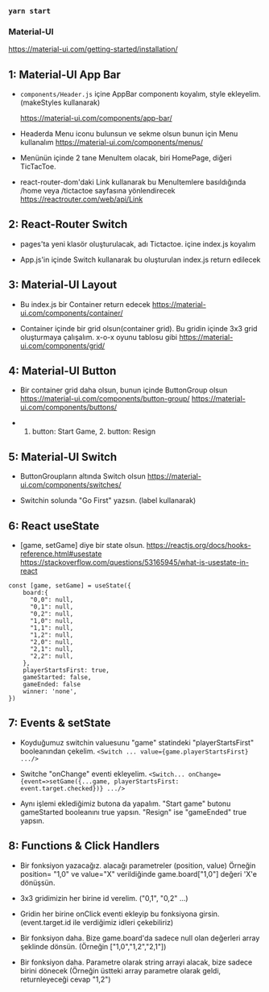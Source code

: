 ### `yarn start`


### Material-UI

https://material-ui.com/getting-started/installation/


## 1: Material-UI App Bar


- `components/Header.js` içine AppBar componentı koyalım, style ekleyelim. (makeStyles kullanarak)
    
    https://material-ui.com/components/app-bar/

- Headerda Menu iconu bulunsun ve sekme olsun bunun için Menu kullanalım
    https://material-ui.com/components/menus/ 

- Menünün içinde 2 tane MenuItem olacak, biri HomePage, diğeri TicTacToe. 

- react-router-dom'daki Link kullanarak bu MenuItemlere basıldığında /home veya /tictactoe sayfasına yönlendirecek
    https://reactrouter.com/web/api/Link

## 2: React-Router Switch

- pages'ta yeni klasör oluşturulacak, adı Tictactoe. içine index.js koyalım

- App.js'in içinde Switch kullanarak bu oluşturulan index.js return edilecek

## 3: Material-UI Layout

- Bu index.js bir Container return edecek 
    https://material-ui.com/components/container/

- Container içinde bir grid olsun(container grid). Bu gridin içinde 3x3 grid oluşturmaya çalışalım. x-o-x oyunu tablosu gibi 
    https://material-ui.com/components/grid/

## 4: Material-UI Button

- Bir container grid daha olsun, bunun içinde ButtonGroup olsun
    https://material-ui.com/components/button-group/
    https://material-ui.com/components/buttons/

- 1. button: Start Game, 2. button: Resign

## 5: Material-UI Switch

- ButtonGroupların altında Switch olsun
    https://material-ui.com/components/switches/

- Switchin solunda "Go First" yazsın. (label kullanarak)

## 6: React useState

- [game, setGame] diye bir state olsun.
    https://reactjs.org/docs/hooks-reference.html#usestate
    https://stackoverflow.com/questions/53165945/what-is-usestate-in-react
```    
const [game, setGame] = useState({
    board:{
      "0,0": null,
      "0,1": null,
      "0,2": null,
      "1,0": null,
      "1,1": null,
      "1,2": null,
      "2,0": null,
      "2,1": null,
      "2,2": null,
    },
    playerStartsFirst: true,
    gameStarted: false,
    gameEnded: false
    winner: 'none',
})
```

## 7: Events & setState

- Koyduğumuz switchin valuesunu "game" statindeki "playerStartsFirst" booleanından çekelim. `<Switch ... value={game.playerStartsFirst} .../>`

- Switche "onChange" eventi ekleyelim. `<Switch... onChange={event=>setGame({...game, playerStartsFirst: event.target.checked})} .../>`

- Aynı işlemi eklediğimiz butona da yapalım. "Start game" butonu gameStarted booleanını true yapsın. "Resign" ise "gameEnded" true yapsın.

## 8: Functions & Click Handlers

- Bir fonksiyon yazacağız. alacağı parametreler (position, value) 
    Örneğin position= "1,0" ve value="X" verildiğinde game.board["1,0"] değeri 'X'e dönüşsün.

- 3x3 gridimizin her birine id verelim. ("0,1", "0,2" ...)

- Gridin her birine onClick eventi ekleyip bu fonksiyona girsin. (event.target.id ile verdiğimiz idleri çekebiliriz)

- Bir fonksiyon daha. Bize game.board'da sadece null olan değerleri array şeklinde dönsün. (Örneğin ["1,0","1,2","2,1"])

- Bir fonksiyon daha. Parametre olarak string arrayi alacak, bize sadece birini dönecek (Örneğin üstteki array parametre olarak geldi, returnleyeceği cevap "1,2")

